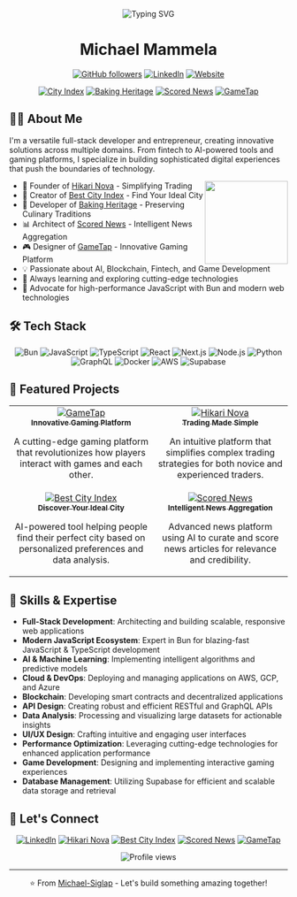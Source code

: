 <div align="center">
  <img src="https://readme-typing-svg.herokuapp.com?font=Fira+Code&pause=1000&color=2E9EFF&background=FFFFFF00&center=true&vCenter=true&width=435&lines=Full-Stack+Developer;Entrepreneur;AI+Enthusiast;Fintech+Innovator;Game+Designer;Automated+Trading+Enabler" alt="Typing SVG" />
</div>

<h1 align="center">Michael Mammela</h1>

<p align="center">
  <a href="https://github.com/Michael-Siglap"><img src="https://img.shields.io/github/followers/Michael-Siglap?label=Follow&style=social" alt="GitHub followers" /></a>
  <a href="https://www.linkedin.com/in/michael-mammela/"><img src="https://img.shields.io/badge/-LinkedIn-0077B5?style=flat&logo=linkedin&logoColor=white" alt="LinkedIn" /></a>
  <a href="https://www.hikarinova.com"><img src="https://img.shields.io/badge/Website-Hikari%20Nova-4285F4?style=flat&logo=google-chrome&logoColor=white" alt="Website" /></a>
</p>

<p align="center">
  <a href="https://bestcityindex.com"><img src="https://img.shields.io/badge/Project-Best%20City%20Index-green" alt="City Index" /></a>
  <a href="https://bakingheritage.com"><img src="https://img.shields.io/badge/Project-Baking%20Heritage-brown" alt="Baking Heritage" /></a>
  <a href="https://scorednews.com/"><img src="https://img.shields.io/badge/Project-Scored%20News-purple" alt="Scored News" /></a>
  <a href="https://www.gametap.app/"><img src="https://img.shields.io/badge/NEW-GameTap-orange" alt="GameTap" /></a>
</p>

## 👨‍💻 About Me

I'm a versatile full-stack developer and entrepreneur, creating innovative solutions across multiple domains. From fintech to AI-powered tools and gaming platforms, I specialize in building sophisticated digital experiences that push the boundaries of technology.

<img align="right" width="150" height="150" src="https://media.giphy.com/media/f3iwJFOVOwuy7K6FFw/giphy.gif">

- 🚀 Founder of [Hikari Nova](https://www.hikarinova.com) - Simplifying Trading
- 🌆 Creator of [Best City Index](https://bestcityindex.com) - Find Your Ideal City
- 🍞 Developer of [Baking Heritage](https://bakingheritage.com) - Preserving Culinary Traditions
- 📊 Architect of [Scored News](https://scorednews.com/) - Intelligent News Aggregation
- 🎮 Designer of [GameTap](https://www.gametap.app/) - Innovative Gaming Platform
- 💡 Passionate about AI, Blockchain, Fintech, and Game Development
- 🌱 Always learning and exploring cutting-edge technologies
- 🚀 Advocate for high-performance JavaScript with Bun and modern web technologies

## 🛠️ Tech Stack

<div align="center">

![Bun](https://img.shields.io/badge/-Bun-FFD700?style=for-the-badge&logo=bun&logoColor=black)
![JavaScript](https://img.shields.io/badge/-JavaScript-F7DF1E?style=for-the-badge&logo=javascript&logoColor=black)
![TypeScript](https://img.shields.io/badge/-TypeScript-3178C6?style=for-the-badge&logo=typescript&logoColor=white)
![React](https://img.shields.io/badge/-React-61DAFB?style=for-the-badge&logo=react&logoColor=black)
![Next.js](https://img.shields.io/badge/-Next.js-000000?style=for-the-badge&logo=next.js&logoColor=white)
![Node.js](https://img.shields.io/badge/-Node.js-339933?style=for-the-badge&logo=node.js&logoColor=white)
![Python](https://img.shields.io/badge/-Python-3776AB?style=for-the-badge&logo=python&logoColor=white)
![GraphQL](https://img.shields.io/badge/-GraphQL-E10098?style=for-the-badge&logo=graphql&logoColor=white)
![Docker](https://img.shields.io/badge/-Docker-2496ED?style=for-the-badge&logo=docker&logoColor=white)
![AWS](https://img.shields.io/badge/-AWS-232F3E?style=for-the-badge&logo=amazon-aws&logoColor=white)
![Supabase](https://img.shields.io/badge/-Supabase-3ECF8E?style=for-the-badge&logo=supabase&logoColor=white)

</div>

## 🚀 Featured Projects

<table>
  <tr>
    <td align="center">
      <a href="https://www.gametap.app/">
        <img src="https://img.shields.io/badge/-GameTap-FFA500?style=for-the-badge&logo=unity&logoColor=white" alt="GameTap" />
        <br />
        <sub><b>Innovative Gaming Platform</b></sub>
      </a>
      <p>A cutting-edge gaming platform that revolutionizes how players interact with games and each other.</p>
    </td>
    <td align="center">
      <a href="https://www.hikarinova.com">
        <img src="https://img.shields.io/badge/-Hikari%20Nova-4285F4?style=for-the-badge&logo=bitcoin&logoColor=white" alt="Hikari Nova" />
        <br />
        <sub><b>Trading Made Simple</b></sub>
      </a>
      <p>An intuitive platform that simplifies complex trading strategies for both novice and experienced traders.</p>
    </td>
  </tr>
  <tr>
    <td align="center">
      <a href="https://bestcityindex.com">
        <img src="https://img.shields.io/badge/-Best%20City%20Index-4CAF50?style=for-the-badge&logo=google-maps&logoColor=white" alt="Best City Index" />
        <br />
        <sub><b>Discover Your Ideal City</b></sub>
      </a>
      <p>AI-powered tool helping people find their perfect city based on personalized preferences and data analysis.</p>
    </td>
    <td align="center">
      <a href="https://scorednews.com/">
        <img src="https://img.shields.io/badge/-Scored%20News-9C27B0?style=for-the-badge&logo=feedly&logoColor=white" alt="Scored News" />
        <br />
        <sub><b>Intelligent News Aggregation</b></sub>
      </a>
      <p>Advanced news platform using AI to curate and score news articles for relevance and credibility.</p>
    </td>
  </tr>
</table>

## 💼 Skills & Expertise

- **Full-Stack Development**: Architecting and building scalable, responsive web applications
- **Modern JavaScript Ecosystem**: Expert in Bun for blazing-fast JavaScript & TypeScript development
- **AI & Machine Learning**: Implementing intelligent algorithms and predictive models
- **Cloud & DevOps**: Deploying and managing applications on AWS, GCP, and Azure
- **Blockchain**: Developing smart contracts and decentralized applications
- **API Design**: Creating robust and efficient RESTful and GraphQL APIs
- **Data Analysis**: Processing and visualizing large datasets for actionable insights
- **UI/UX Design**: Crafting intuitive and engaging user interfaces
- **Performance Optimization**: Leveraging cutting-edge technologies for enhanced application performance
- **Game Development**: Designing and implementing interactive gaming experiences
- **Database Management**: Utilizing Supabase for efficient and scalable data storage and retrieval


## 🤝 Let's Connect

<div align="center">
  
  [![LinkedIn](https://img.shields.io/badge/LinkedIn-%230077B5.svg?&style=for-the-badge&logo=linkedin&logoColor=white)](https://www.linkedin.com/in/michael-mammela/)
  [![Hikari Nova](https://img.shields.io/badge/Hikari%20Nova-Website-blue?style=for-the-badge)](https://www.hikarinova.com)
  [![Best City Index](https://img.shields.io/badge/Best%20City%20Index-Website-green?style=for-the-badge)](https://bestcityindex.com)
  [![Scored News](https://img.shields.io/badge/Scored%20News-Website-purple?style=for-the-badge)](https://scorednews.com/)
  [![GameTap](https://img.shields.io/badge/GameTap-Website-orange?style=for-the-badge)](https://www.gametap.app/)
  
</div>

<div align="center">
  <img src="https://komarev.com/ghpvc/?username=Michael-Siglap&color=blueviolet&style=flat-square&label=Profile+Views" alt="Profile views" />
</div>

---

<div align="center">
  ⭐️ From <a href="https://github.com/Michael-Siglap">Michael-Siglap</a> - Let's build something amazing together!
</div>

